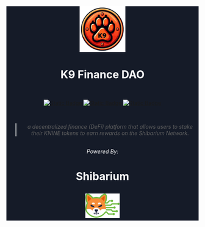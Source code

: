<div align="center" style="background-color: #151b28; color: #ffffff">
  <a href="https://k9finance.com">
    <img src="https://github.com/K9Finance/.github/raw/master/profile/img/logo_transparent.png" width="120px" alt="K9 DAO Logo"/>
  </a>
  <br/>

  <h1><strong> K9 Finance DAO </strong></h1>


  <br/>

[![Static Badge](https://img.shields.io/badge/Visit-Official%20Website?style=for-the-badge&logo=googlechrome&logoColor=%23ffffff&label=Official%20Website&color=%23F52A00)](https://k9finance.com)
[![Static Badge](https://img.shields.io/badge/%40K9Finance-%40K9Finance?style=for-the-badge&logo=X&logoColor=%23ffffff&label=Follow&color=%2344cc11)](https://twitter.com/K9finance)
[![Static Badge](https://img.shields.io/badge/K9_Finance_Official-K9_Finance_Official?style=for-the-badge&logo=telegram&logoColor=%23ffffff&label=Join&color=%230088cc)](https://t.me/k9finance)

  <br/>
  
>*a decentralized finance (DeFi) platform that allows users to stake their KNINE tokens to earn rewards on the Shibarium Network.*
  <br/>

  <div align="center" >
  <i> Powered By: </i>
      <h1> 
        <p><strong>Shibarium</strong></p>
    <img src="https://github.com/K9Finance/.github/raw/master/profile/img/Shibarium Logo.png" height="64px" alt="Shibarium Logo"/>
        <h1>
  </div>

</div>
